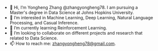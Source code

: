 - 👋 Hi, I’m Yongheng Zhang @zhangyongheng78. I am pursuing a Master's degree in Data Science at Johns Hopkins University.
- 👀 I’m interested in Machine Learning, Deep Learning, Natural Language Processing, and Casual Inference.
- 🌱 I’m currently learning Reinforcement Learning.
- 💞️ I’m looking to collaborate on different projects and research that related to Data Science.
- 📫 How to reach me: zhangyongheng78@gmail.com.

<!---
zhangyongheng78/zhangyongheng78 is a ✨ special ✨ repository because its `README.md` (this file) appears on your GitHub profile.
You can click the Preview link to take a look at your changes.
--->

